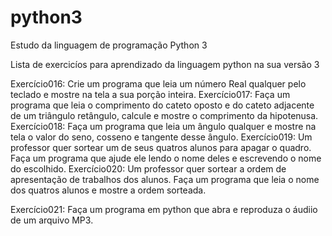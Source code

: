 # python3
Estudo da linguagem de programação Python 3

Lista de exercicíos para aprendizado da linguagem python na sua versão 3

Exercício016: Crie um programa que leia um número Real qualquer pelo teclado e mostre na tela a sua porção inteira.
Exercício017: Faça um programa que leia o comprimento do cateto oposto e do cateto adjacente de um triângulo retângulo, calcule e mostre o               comprimento da hipotenusa.
Exercício018: Faça um programa que leia um ângulo qualquer e mostre na tela o valor do seno, cosseno e tangente desse ângulo.
Exercício019: Um professor quer sortear um de seus quatros alunos para apagar o quadro. Faça um programa que ajude ele lendo o nome                     deles e escrevendo o nome do escolhido.
Exercício020: Um professor quer sortear a ordem de apresentação de trabalhos dos alunos. Faça um programa que leia o nome dos quatros                   alunos e mostre a ordem sorteada.

Exercício021: Faça um programa em python que abra e reproduza o áudiio de um arquivo MP3.
